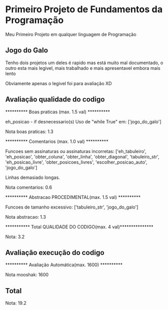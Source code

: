 # Primeiro Projeto de Fundamentos da Programação

Meu Primeiro Projeto em qualquer linguagem de Programação

## Jogo do Galo

Tenho dois projetos um deles é rapido mas está muito mal documentado, o outro esta mais legivel, mais trabalhado e mais apresentavel embora mais lento

Obviamente apenas o legivel foi para avaliação XD

## Avaliação qualidade do codigo

********** Boas praticas (max. 1.5 val) ********** 

eh_posicao - if desnecessario(s)
Uso de "while True" em:
	 ['jogo_do_galo']
	 
Nota boas praticas: 1.3 

********** Comentarios (max. 1.0 val) ********** 

Funcoes sem assinaturas ou assinaturas incorretas:
	 ['eh_tabuleiro', 'eh_posicao', 'obter_coluna', 'obter_linha', 'obter_diagonal', 'tabuleiro_str', 'eh_posicao_livre', 'obter_posicoes_livres', 'escolher_posicao_auto', 'jogo_do_galo']
	 
Linhas demasiado longas.

Nota comentarios: 0.6 

********** Abstracao PROCEDIMENTAL(max. 1.5 val) ********** 

Funcoes de tamanho excessivo:
	 ['tabuleiro_str', 'jogo_do_galo']
	 
Nota abstracao: 1.3 

*********** Total QUALIDADE DO CODIGO(max. 4 val)***************

Nota: 3.2

## Avaliação execução do codigo

********** Avaliação Automática(max. 1600) **********

Nota mooshak: 1600


## Total

Nota: 19.2

